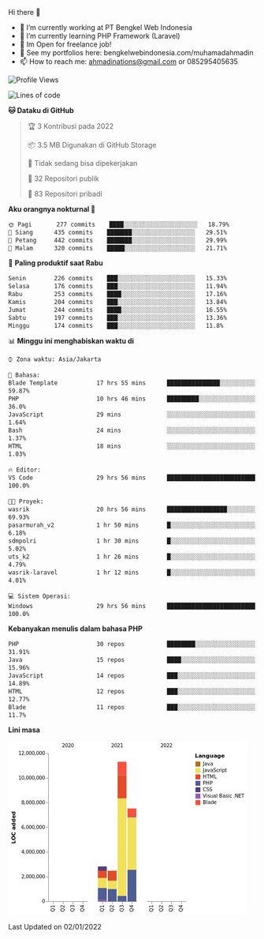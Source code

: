 Hi there 👋

- 🔭 I’m currently working at PT Bengkel Web Indonesia
- 🌱 I’m currently learning PHP Framework (Laravel)
- 📂 Im Open for freelance job!
- 🧷 See my portfolios here: bengkelwebindonesia.com/muhamadahmadin
- 📫 How to reach me: ahmadinations@gmail.com or 085295405635


<!--START_SECTION:waka-->
![Profile Views](http://img.shields.io/badge/Profil%20dilihat-3-blue)

![Lines of code](https://img.shields.io/badge/Sejak%20Hello%20World%20aku%20telah%20menulis-24%20Million%20baris%20kode-blue)

**🐱 Dataku di GitHub** 

> 🏆 3 Kontribusi pada 2022
 > 
> 📦 3.5 MB Digunakan di GitHub Storage 
 > 
> 🚫 Tidak sedang bisa dipekerjakan
 > 
> 📜 32 Repositori publik 
 > 
> 🔑 83 Repositori pribadi  
 > 
**Aku orangnya nokturnal 🦉** 

```text
🌞 Pagi       277 commits    ████░░░░░░░░░░░░░░░░░░░░░   18.79% 
🌆 Siang      435 commits    ███████░░░░░░░░░░░░░░░░░░   29.51% 
🌃 Petang     442 commits    ███████░░░░░░░░░░░░░░░░░░   29.99% 
🌙 Malam      320 commits    █████░░░░░░░░░░░░░░░░░░░░   21.71%

```
📅 **Paling produktif saat Rabu** 

```text
Senin        226 commits    ███░░░░░░░░░░░░░░░░░░░░░░   15.33% 
Selasa       176 commits    ███░░░░░░░░░░░░░░░░░░░░░░   11.94% 
Rabu         253 commits    ████░░░░░░░░░░░░░░░░░░░░░   17.16% 
Kamis        204 commits    ███░░░░░░░░░░░░░░░░░░░░░░   13.84% 
Jumat        244 commits    ████░░░░░░░░░░░░░░░░░░░░░   16.55% 
Sabtu        197 commits    ███░░░░░░░░░░░░░░░░░░░░░░   13.36% 
Minggu       174 commits    ███░░░░░░░░░░░░░░░░░░░░░░   11.8%

```


📊 **Minggu ini menghabiskan waktu di** 

```text
⌚︎ Zona waktu: Asia/Jakarta

💬 Bahasa: 
Blade Template           17 hrs 55 mins      ███████████████░░░░░░░░░░   59.87% 
PHP                      10 hrs 46 mins      █████████░░░░░░░░░░░░░░░░   36.0% 
JavaScript               29 mins             ░░░░░░░░░░░░░░░░░░░░░░░░░   1.64% 
Bash                     24 mins             ░░░░░░░░░░░░░░░░░░░░░░░░░   1.37% 
HTML                     18 mins             ░░░░░░░░░░░░░░░░░░░░░░░░░   1.03%

🔥 Editor: 
VS Code                  29 hrs 56 mins      █████████████████████████   100.0%

🐱‍💻 Proyek: 
wasrik                   20 hrs 56 mins      █████████████████░░░░░░░░   69.93% 
pasarmurah_v2            1 hr 50 mins        █░░░░░░░░░░░░░░░░░░░░░░░░   6.18% 
sdmpolri                 1 hr 30 mins        █░░░░░░░░░░░░░░░░░░░░░░░░   5.02% 
uts_k2                   1 hr 26 mins        █░░░░░░░░░░░░░░░░░░░░░░░░   4.79% 
wasrik-laravel           1 hr 12 mins        █░░░░░░░░░░░░░░░░░░░░░░░░   4.01%

💻 Sistem Operasi: 
Windows                  29 hrs 56 mins      █████████████████████████   100.0%

```

**Kebanyakan menulis dalam bahasa PHP** 

```text
PHP                      30 repos            ████████░░░░░░░░░░░░░░░░░   31.91% 
Java                     15 repos            ████░░░░░░░░░░░░░░░░░░░░░   15.96% 
JavaScript               14 repos            ███░░░░░░░░░░░░░░░░░░░░░░   14.89% 
HTML                     12 repos            ███░░░░░░░░░░░░░░░░░░░░░░   12.77% 
Blade                    11 repos            ███░░░░░░░░░░░░░░░░░░░░░░   11.7%

```


**Lini masa**

![Chart not found](https://raw.githubusercontent.com/MuhamadAhmadin/MuhamadAhmadin/master/charts/bar_graph.png) 


 Last Updated on 02/01/2022
<!--END_SECTION:waka-->
